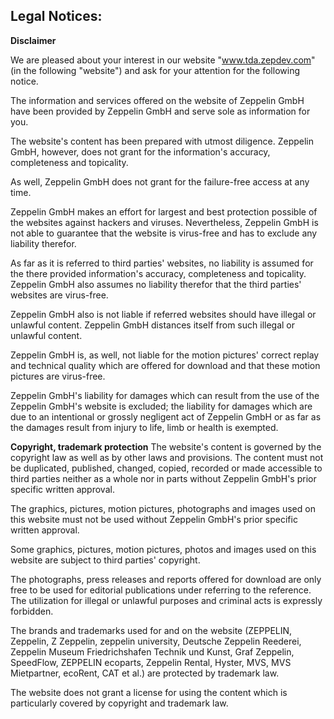 ## **Legal Notices:**

**Disclaimer**

We are pleased about your interest in our website &quot;www.tda.zepdev.com&quot; (in the following &quot;website&quot;) and ask for your attention for the following notice.

The information and services offered on the website of Zeppelin GmbH have been provided by Zeppelin GmbH and serve sole as information for you.

The website&#39;s content has been prepared with utmost diligence. Zeppelin GmbH, however, does not grant for the information&#39;s accuracy, completeness and topicality.

As well, Zeppelin GmbH does not grant for the failure-free access at any time.

Zeppelin GmbH makes an effort for largest and best protection possible of the websites against hackers and viruses. Nevertheless, Zeppelin GmbH is not able to guarantee that the website is virus-free and has to exclude any liability therefor.

As far as it is referred to third parties&#39; websites, no liability is assumed for the there provided information&#39;s accuracy, completeness and topicality. Zeppelin GmbH also assumes no liability therefor that the third parties&#39; websites are virus-free.

Zeppelin GmbH also is not liable if referred websites should have illegal or unlawful content. Zeppelin GmbH distances itself from such illegal or unlawful content.

Zeppelin GmbH is, as well, not liable for the motion pictures&#39; correct replay and technical quality which are offered for download and that these motion pictures are virus-free.

Zeppelin GmbH&#39;s liability for damages which can result from the use of the Zeppelin GmbH&#39;s website is excluded; the liability for damages which are due to an intentional or grossly negligent act of Zeppelin GmbH or as far as the damages result from injury to life, limb or health is exempted.

**Copyright, trademark protection** The website&#39;s content is governed by the copyright law as well as by other laws and provisions. The content must not be duplicated, published, changed, copied, recorded or made accessible to third parties neither as a whole nor in parts without Zeppelin GmbH&#39;s prior specific written approval.

The graphics, pictures, motion pictures, photographs and images used on this website must not be used without Zeppelin GmbH&#39;s prior specific written approval.

Some graphics, pictures, motion pictures, photos and images used on this website are subject to third parties&#39; copyright.

The photographs, press releases and reports offered for download are only free to be used for editorial publications under referring to the reference. The utilization for illegal or unlawful purposes and criminal acts is expressly forbidden.

The brands and trademarks used for and on the website (ZEPPELIN, Zeppelin, Z Zeppelin, zeppelin university, Deutsche Zeppelin Reederei, Zeppelin Museum Friedrichshafen Technik und Kunst, Graf Zeppelin, SpeedFlow, ZEPPELIN ecoparts, Zeppelin Rental, Hyster, MVS, MVS Mietpartner, ecoRent, CAT et al.) are protected by trademark law.

The website does not grant a license for using the content which is particularly covered by copyright and trademark law.
